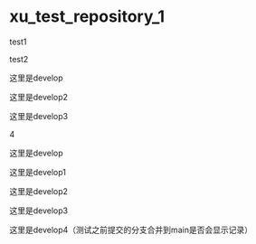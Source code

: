 # xu_test_repository_1
test1

test2

这里是develop

这里是develop2

这里是develop3

4

这里是develop

这里是develop1

这里是develop2

这里是develop3

这里是develop4（测试之前提交的分支合并到main是否会显示记录）
